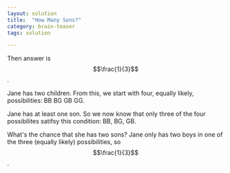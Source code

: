 ```yaml
---
layout: solution
title:  "How Many Sons?"
category: brain-teaser
tags: solution

---
```


Then answer is $$\frac{1}{3}$$.

Jane has two children.  From this, we start with four, equally likely,
possibilities: BB BG GB GG.

Jane has at least one son.  So we now know that only three of the four
possibilites satifsy this condition: BB, BG, GB.

What's the chance that she has two sons?  Jane only has two boys in
one of the three (equally likely) possibilities, so $$\frac{1}{3}$$.

